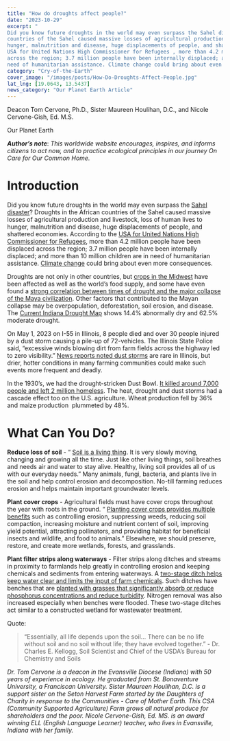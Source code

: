 ```yaml
---
title: "How do droughts affect people?"
date: "2023-10-29"
excerpt: "
Did you know future droughts in the world may even surpass the Sahel disaster ? Droughts in the African
countries of the Sahel caused massive losses of agricultural production and livestock, loss of human lives to
hunger, malnutrition and disease, huge displacements of people, and shattered economies. According to the
USA for United Nations High Commissioner for Refugees , more than 4.2 million people have been displaced
across the region; 3.7 million people have been internally displaced; and more than 10 million children are in
need of humanitarian assistance. Climate change could bring about even more consequences."
category: "Cry-of-the-Earth"
cover_image: "/images/posts/How-Do-Droughts-Affect-People.jpg"
lat_lng: [19.0643, 13.5437]
news_category: "Our Planet Earth Article"
---
```


Deacon Tom Cervone, Ph.D., Sister Maureen Houlihan, D.C., and Nicole Cervone-Gish, Ed. M.S.

Our Planet Earth

**_Author’s note_**: _This worldwide website encourages, inspires, and informs citizens to act now, and to practice
ecological principles in our journey On Care for Our Common Home._

# Introduction

Did you know future droughts in the world may even surpass the [Sahel disaster](https://www2.cgd.ucar.edu/cas/adai/news/Dai_Drought_MSNBC.htm)? Droughts in the African
countries of the Sahel caused massive losses of agricultural production and livestock, loss of human lives to
hunger, malnutrition and disease, huge displacements of people, and shattered economies. According to the
[USA for United Nations High Commissioner for Refugees](https://www.unrefugees.org/emergencies/sahel-crisis), more than 4.2 million people have been displaced
across the region; 3.7 million people have been internally displaced; and more than 10 million children are in
need of humanitarian assistance. [Climate change](https://www.un.org/africarenewal/magazine/december-2013/sahel-one-region-many-crises) could bring about even more consequences.

Droughts are not only in other countries, but [crops in the Midwest](https://kansasreflector.com/2023/06/28/drought-hits-the-midwest-threatening-crops-and-the-worlds-food-supply/) have been affected as well as the world’s
food supply, and some have even found a
[strong correlation between times of drought and the major collapse of the Maya civilization](https://www.ncei.noaa.gov/sites/default/files/2021-11/7%20Drought%20and%20the%20Ancient%20Maya%20Civilization%20-%20FINAL%20OCT%202021.pdf). Other factors that contributed to the Mayan collapse may be overpopulation,
deforestation, soil erosion, and disease. The [Current Indiana Drought Map](https://www.drought.gov/states/indiana#historical-conditions) shows 14.4% abnormally dry and
62.5% moderate drought.

On May 1, 2023 on I-55 in Illinois, 8 people died and over 30 people injured by a dust storm causing a pile-up
of 72-vehicles. The Illinois State Police said, “excessive winds blowing dirt from farm fields across the highway
led to zero visibility.” [News reports noted dust storms](https://blog.ucsusa.org/karen-perry-stillerman/illinois-dust-storm-disaster-is-a-warning-for-agriculture/) are rare in Illinois, but drier, hotter conditions in many
farming communities could make such events more frequent and deadly.

In the 1930’s, we had the drought-stricken Dust Bowl. [It killed around 7,000 people and left 2 million homeless](https://www.cbsnews.com/news/dust-bowl-heat-wave-climate-change-twice-as-likely-study-says/).
The heat, drought and dust storms had a cascade effect too on the U.S. agriculture. Wheat production fell by
36% and maize production  plummeted by 48%.

# What Can You Do?

**Reduce loss of soil** - “ [Soil is a living thing](https://www.nrcs.usda.gov/sites/default/files/2022-12/Montana-Soil-Is-Alive.pdf). It is very slowly moving, changing and growing all the time. Just
like other living things, soil breathes and needs air and water to stay alive. Healthy, living soil provides all of us
with our everyday needs.” Many animals, fungi, bacteria, and plants live in the soil and help control erosion and
decomposition. No-till farming reduces erosion and helps maintain important groundwater levels.

**Plant cover crops** - Agricultural fields must have cover crops throughout the year with roots in the ground.
“ [Planting cover crops provides multiple benefits](https://www.usda.gov/peoples-garden/soil-health/cover-crops-crop-rotation#:) such as controlling erosion, suppressing weeds, reducing soil compaction, increasing moisture and nutrient content of soil, improving yield potential, attracting pollinators, and providing habitat for beneficial insects and wildlife, and food to animals.” Elsewhere, we should preserve, restore, and create more wetlands, forests, and grasslands.

**Plant filter strips along waterways** - Filter strips along ditches and streams in proximity to farmlands help
greatly in controlling erosion and keeping chemicals and sediments from entering waterways.
A [two-stage ditch helps keep water clear and limits the input of farm chemicals](https://www.indianawatershedinitiative.com/uploads/8/0/9/5/80953414/davis_et_al_2015.pdf). Such ditches have benches that are [planted with grasses that significantly absorb or reduce phosphorus concentrations and reduce turbidity](https://www.indianawatershedinitiative.com/uploads/8/0/9/5/80953414/mahl_et_al_2015.pdf). Nitrogen removal was also increased especially when benches were flooded. These two-stage ditches act similar to
a constructed wetland for wastewater treatment.

Quote:

> “Essentially, all life depends upon the soil… There can be no life without soil and no soil without life; they
> have evolved together.” - Dr. Charles E. Kellogg, Soil Scientist and Chief of the USDA’s Bureau for Chemistry
> and Soils

_Dr. Tom Cervone is a deacon in the Evansville Diocese (Indiana) with 50 years of experience in ecology. He
graduated from St. Bonaventure University, a Franciscan University. Sister Maureen Houlihan, D.C. is a
support sister on the Seton Harvest Farm started by the Daughters of Charity in response to the Communities -
Care of Mother Earth. This CSA (Community Supported Agriculture) Farm grows all natural produce for
shareholders and the poor. Nicole Cervone-Gish, Ed. MS. is an award winning ELL (English Language
Learner) teacher, who lives in Evansville, Indiana with her family._
